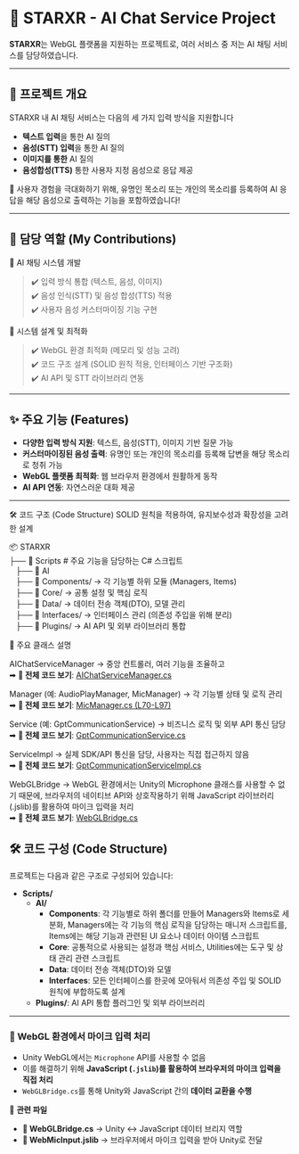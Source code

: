 # 🌟 STARXR - AI Chat Service Project

**STARXR**는 WebGL 플랫폼을 지원하는 프로젝트로, 여러 서비스 중 저는 AI 채팅 서비스를 담당하였습니다.

---

## 📝 프로젝트 개요
STARXR 내 AI 채팅 서비스는 다음의 세 가지 입력 방식을 지원합니다
- **텍스트 입력**을 통한 AI 질의
- **음성(STT) 입력**을 통한 AI 질의
- **이미지를 통한** AI 질의
- **음성합성(TTS)** 통한 사용자 지정 음성으로 응답 제공

🎯 사용자 경험을 극대화하기 위해, 유명인 목소리 또는 개인의 목소리를 등록하여 AI 응답을 해당 음성으로 출력하는 기능을 포함하였습니다! 

---

## 🚀 담당 역할 (My Contributions)

🔹 AI 채팅 시스템 개발<br>
> ✔️ 입력 방식 통합 (텍스트, 음성, 이미지)<br>
✔️ 음성 인식(STT) 및 음성 합성(TTS) 적용<br>
✔️ 사용자 음성 커스터마이징 기능 구현<br>

🔹 시스템 설계 및 최적화<br>
> ✔️ WebGL 환경 최적화 (메모리 및 성능 고려)<br>
✔️ 코드 구조 설계 (SOLID 원칙 적용, 인터페이스 기반 구조화)<br>
✔️ AI API 및 STT 라이브러리 연동<br>

---

## ✨ 주요 기능 (Features)
- **다양한 입력 방식 지원**: 텍스트, 음성(STT), 이미지 기반 질문 가능
- **커스터마이징된 음성 출력**: 유명인 또는 개인의 목소리를 등록해 답변을 해당 목소리로 청취 가능
- **WebGL 플랫폼 최적화**: 웹 브라우저 환경에서 원활하게 동작
- **AI API 연동**: 자연스러운 대화 제공

---
🛠️ 코드 구조 (Code Structure)
SOLID 원칙을 적용하여, 유지보수성과 확장성을 고려한 설계

📦 STARXR <br>
├── 📁 Scripts # 주요 기능을 담당하는 C# 스크립트 <br>
  &nbsp;&nbsp;&nbsp;├── 📁 AI <br>
  &nbsp;&nbsp;&nbsp;├── 📁 Components/ → 각 기능별 하위 모듈 (Managers, Items) <br> 
  &nbsp;&nbsp;&nbsp;├── 📁 Core/ → 공통 설정 및 핵심 로직 <br> 
  &nbsp;&nbsp;&nbsp;├── 📁 Data/ → 데이터 전송 객체(DTO), 모델 관리 <br> 
  &nbsp;&nbsp;&nbsp;├── 📁 Interfaces/ → 인터페이스 관리 (의존성 주입을 위해 분리) <br> 
  &nbsp;&nbsp;&nbsp;├── 📁 Plugins/ → AI API 및 외부 라이브러리 통합 <br>

  
📌 주요 클래스 설명

AIChatServiceManager → 중앙 컨트롤러, 여러 기능을 조율하고 <br>
➡ **📂 전체 코드 보기**: [AIChatServiceManager.cs](https://github.com/kalstjd96/StarXR/blob/main/Components/Chat/AIChatServiceManager.cs)
<br>

Manager (예: AudioPlayManager, MicManager) → 각 기능별 상태 및 로직 관리 <br>
➡ **📂 전체 코드 보기**: [MicManager.cs (L70-L97)](https://github.com/kalstjd96/StarXR/blob/main/Components/Microphone/MicManager.cs#L70-L97)
<br>

Service (예: GptCommunicationService) → 비즈니스 로직 및 외부 API 통신 담당 <br>
➡ **📂 전체 코드 보기**: [GptCommunicationService.cs](https://github.com/kalstjd96/StarXR/blob/main/Services/GptCommunicationService.cs)
<br>

ServiceImpl → 실제 SDK/API 통신을 담당, 사용자는 직접 접근하지 않음 <br>
➡ **📂 전체 코드 보기**: [GptCommunicationServiceImpl.cs](https://github.com/kalstjd96/StarXR/blob/main/Services/GptCommunicationServiceImpl.cs)
<br>

WebGLBridge  → WebGL 환경에서는 Unity의 Microphone 클래스를 사용할 수 없기 때문에, 브라우저의 네이티브 API와 상호작용하기 위해 JavaScript 라이브러리(.jslib)를 활용하여 마이크 입력을 처리  <br>
➡ **📂 전체 코드 보기**: [WebGLBridge.cs](https://github.com/kalstjd96/StarXR/blob/main/Core/WebGLBridge.cs)
<br>


## 🛠️ 코드 구성 (Code Structure)
프로젝트는 다음과 같은 구조로 구성되어 있습니다:
- **Scripts/**
  - **AI/**  
    - **Components**: 각 기능별로 하위 폴더를 만들어 Managers와 Items로 세분화, Managers에는 각 기능의 핵심 로직을 담당하는 매니저 스크립트를, Items에는 해당 기능과 관련된 UI 요소나 데이터 아이템 스크립트
    - **Core**: 공통적으로 사용되는 설정과 핵심 서비스, Utilities에는 도구 및 상태 관리 관련 스크립트
    - **Data**: 데이터 전송 객체(DTO)와 모델
    - **Interfaces**: 모든 인터페이스를 한곳에 모아둬서 의존성 주입 및 SOLID 원칙에 부합하도록 설계
  - **Plugins/**: AI API 통합 플러그인 및 외부 라이브러리

---

### 🎤 WebGL 환경에서 마이크 입력 처리  
- Unity WebGL에서는 `Microphone` API를 사용할 수 없음  
- 이를 해결하기 위해 **JavaScript (`.jslib`)를 활용하여 브라우저의 마이크 입력을 직접 처리**  
- `WebGLBridge.cs`를 통해 Unity와 JavaScript 간의 **데이터 교환을 수행**  

📂 **관련 파일**
- **📄 WebGLBridge.cs** → Unity ↔ JavaScript 데이터 브리지 역할
- **📄 WebMicInput.jslib** → 브라우저에서 마이크 입력을 받아 Unity로 전달
